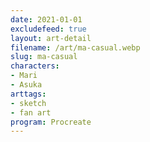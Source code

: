```yaml
---
date: 2021-01-01
excludefeed: true
layout: art-detail
filename: /art/ma-casual.webp
slug: ma-casual
characters:
- Mari
- Asuka
arttags:
- sketch
- fan art
program: Procreate
---
```

